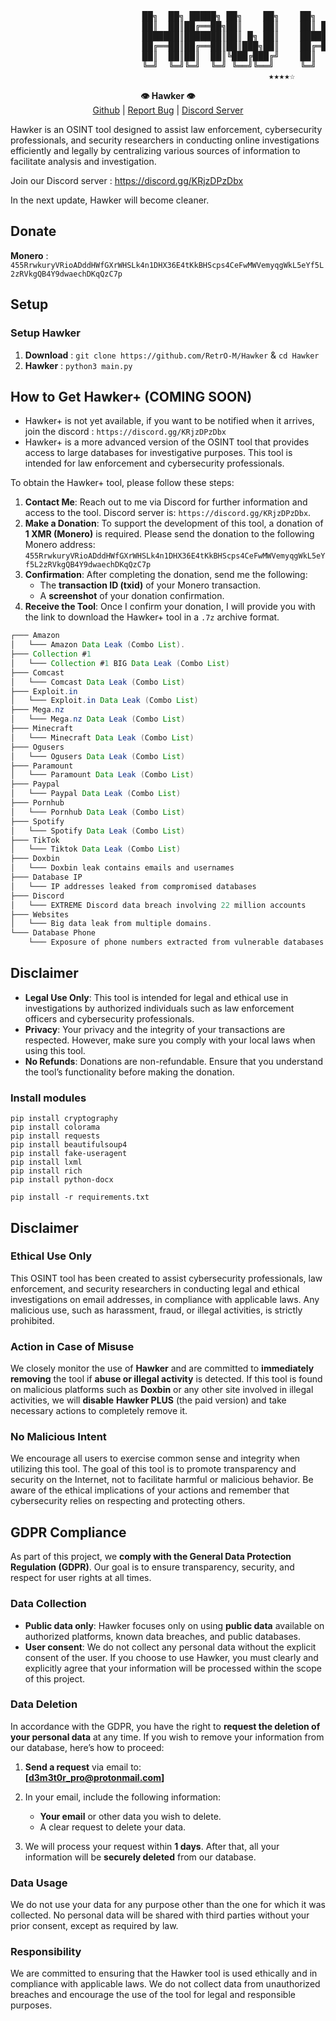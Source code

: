  <pre>
                         ██╗  ██╗ █████╗ ██╗    ██╗    ██╗  ██╗███████╗██████╗ 
                         ██║  ██║██╔══██╗██║    ██║    ██║ ██╔╝██╔════╝██╔══██╗
                         ███████║███████║██║ █╗ ██║    █████╔╝ █████╗  ██████╔╝
                         ██╔══██║██╔══██║██║███╗██║    ██╔═██╗ ██╔══╝  ██╔══██╗
                         ██║  ██║██║  ██║╚███╔███╔╝    ██║  ██╗███████╗██║  ██║
                         ╚═╝  ╚═╝╚═╝  ╚═╝ ╚══╝╚══╝     ╚═╝  ╚═╝╚══════╝╚═╝  ╚═╝
                                                 ★★★★☆
</pre>

<p align='center'>
  <b>👁 Hawker 👁</b><br>  
  <a href="https://github.com/RetrO-M">Github</a> |
  <a href="https://github.com/RetrO-M/Hawker/issues">Report Bug</a> |
  <a href="https://discord.gg/KRjzDPzDbx">Discord Server</a>
</p>


Hawker is an OSINT tool designed to assist law enforcement, cybersecurity professionals, and security researchers in conducting online investigations efficiently and legally by centralizing various sources of information to facilitate analysis and investigation.

Join our Discord server : https://discord.gg/KRjzDPzDbx

In the next update, Hawker will become cleaner.

## Donate
**Monero** : `455RrwkuryVRioADddHWfGXrWHSLk4n1DHX36E4tKkBHScps4CeFwMWVemyqgWkL5eYf5L2zRVkgQB4Y9dwaechDKqQzC7p`

## Setup

### Setup Hawker

1. **Download** : `git clone https://github.com/RetrO-M/Hawker` & `cd Hawker`
2. **Hawker** : `python3 main.py`

## How to Get Hawker+ (COMING SOON)

- Hawker+ is not yet available, if you want to be notified when it arrives, join the discord : `https://discord.gg/KRjzDPzDbx`
- Hawker+ is a more advanced version of the OSINT tool that provides access to large databases for investigative purposes. This tool is intended for law enforcement and cybersecurity professionals.

To obtain the Hawker+ tool, please follow these steps:

1. **Contact Me**: Reach out to me via Discord for further information and access to the tool.  Discord server is: `https://discord.gg/KRjzDPzDbx`.
2. **Make a Donation**: To support the development of this tool, a donation of **1 XMR (Monero)** is required. Please send the donation to the following Monero address: `455RrwkuryVRioADddHWfGXrWHSLk4n1DHX36E4tKkBHScps4CeFwMWVemyqgWkL5eYf5L2zRVkgQB4Y9dwaechDKqQzC7p`
3. **Confirmation**: After completing the donation, send me the following:
   - The **transaction ID (txid)** of your Monero transaction.
   - A **screenshot** of your donation confirmation.
4. **Receive the Tool**: Once I confirm your donation, I will provide you with the link to download the Hawker+ tool in a `.7z` archive format.

```java
┌─── Amazon
│   └─── Amazon Data Leak (Combo List).
├─── Collection #1
│   └─── Collection #1 BIG Data Leak (Combo List)
├─── Comcast
│   └─── Comcast Data Leak (Combo List)
├─── Exploit.in
│   └─── Exploit.in Data Leak (Combo List)
├─── Mega.nz
│   └─── Mega.nz Data Leak (Combo List)
├─── Minecraft
│   └─── Minecraft Data Leak (Combo List)
├─── Ogusers
│   └─── Ogusers Data Leak (Combo List)
├─── Paramount
│   └─── Paramount Data Leak (Combo List)
├─── Paypal
│   └─── Paypal Data Leak (Combo List)
├─── Pornhub
│   └─── Pornhub Data Leak (Combo List)
├─── Spotify
│   └─── Spotify Data Leak (Combo List)
├─── TikTok
│   └─── Tiktok Data Leak (Combo List)
├─── Doxbin
│   └─── Doxbin leak contains emails and usernames
├─── Database IP
│   └─── IP addresses leaked from compromised databases
├─── Discord
│   └─── EXTREME Discord data breach involving 22 million accounts
├─── Websites
│   └─── Big data leak from multiple domains.
└─── Database Phone
    └─── Exposure of phone numbers extracted from vulnerable databases
```

## Disclaimer

- **Legal Use Only**: This tool is intended for legal and ethical use in investigations by authorized individuals such as law enforcement officers and cybersecurity professionals.
- **Privacy**: Your privacy and the integrity of your transactions are respected. However, make sure you comply with your local laws when using this tool.
- **No Refunds**: Donations are non-refundable. Ensure that you understand the tool’s functionality before making the donation.


### Install modules

```csv
pip install cryptography
pip install colorama
pip install requests
pip install beautifulsoup4
pip install fake-useragent
pip install lxml
pip install rich
pip install python-docx
```

`pip install -r requirements.txt`

## Disclaimer

### Ethical Use Only

This OSINT tool has been created to assist cybersecurity professionals, law enforcement, and security researchers in conducting legal and ethical investigations on email addresses, in compliance with applicable laws. Any malicious use, such as harassment, fraud, or illegal activities, is strictly prohibited.

### **Action in Case of Misuse**
We closely monitor the use of **Hawker** and are committed to **immediately removing** the tool if **abuse or illegal activity** is detected. If this tool is found on malicious platforms such as **Doxbin** or any other site involved in illegal activities, we will **disable** **Hawker PLUS** (the paid version) and take necessary actions to completely remove it.


### No Malicious Intent

We encourage all users to exercise common sense and integrity when utilizing this tool. The goal of this tool is to promote transparency and security on the Internet, not to facilitate harmful or malicious behavior. Be aware of the ethical implications of your actions and remember that cybersecurity relies on respecting and protecting others.

## GDPR Compliance

As part of this project, we **comply with the General Data Protection Regulation (GDPR)**. Our goal is to ensure transparency, security, and respect for user rights at all times.

### Data Collection

- **Public data only**: Hawker focuses only on using **public data** available on authorized platforms, known data breaches, and public databases.
- **User consent**: We do not collect any personal data without the explicit consent of the user. If you choose to use Hawker, you must clearly and explicitly agree that your information will be processed within the scope of this project.

### Data Deletion

In accordance with the GDPR, you have the right to **request the deletion of your personal data** at any time. If you wish to remove your information from our database, here’s how to proceed:

1. **Send a request** via email to:  
   **[d3m3t0r_pro@protonmail.com]**  

2. In your email, include the following information:
   - **Your email** or other data you wish to delete.
   - A clear request to delete your data.

3. We will process your request within **1 days**. After that, all your information will be **securely deleted** from our database.

### Data Usage

We do not use your data for any purpose other than the one for which it was collected. No personal data will be shared with third parties without your prior consent, except as required by law.

### Responsibility

We are committed to ensuring that the Hawker tool is used ethically and in compliance with applicable laws. We do not collect data from unauthorized breaches and encourage the use of the tool for legal and responsible purposes.
